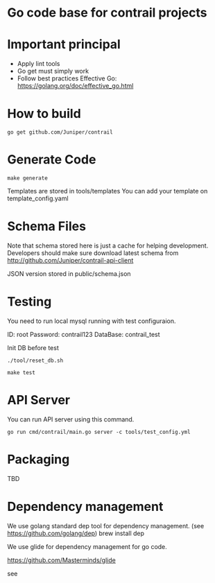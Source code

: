 # Go code base for contrail projects


# Important principal

- Apply lint tools
- Go get must simply work
- Follow best practices
  Effective Go: https://golang.org/doc/effective_go.html

# How to build

``` shell
go get github.com/Juniper/contrail
```

# Generate Code

``` shell
make generate
```

Templates are stored in tools/templates
You can add your template on template_config.yaml

# Schema Files

Note that schema stored here is just a cache for helping development.
Developers should make sure download latest schema from http://github.com/Juniper/contrail-api-client

JSON version stored in public/schema.json

# Testing

You need to run local mysql running with test configuraion.

ID: root
Password: contrail123
DataBase: contrail_test

Init DB before test
```
./tool/reset_db.sh
```

```
make test
```

# API Server

You can run API server using this command.

```
go run cmd/contrail/main.go server -c tools/test_config.yml
```

# Packaging

TBD

# Dependency management

We use golang standard dep tool for dependency management.
(see https://github.com/golang/dep)
brew install dep

We use glide for dependency management for go code.

https://github.com/Masterminds/glide

see